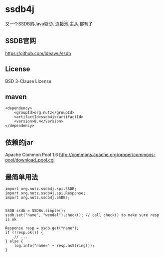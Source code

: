 ssdb4j
======

又一个SSDB的Java驱动. 连接池,主从,都有了

SSDB官网
-----------------

https://github.com/ideawu/ssdb

License
-------------------
BSD 3-Clause License

maven
-----------------

```
<dependency>
    <groupId>org.nutz</groupId>
    <artifactId>ssdb4j</artifactId>
    <version>8.4</version>
</dependency>
```

依赖的jar
----------------

Apache Common Pool 1.6 http://commons.apache.org/proper/commons-pool/download_pool.cgi

最简单用法
----------------

```
import org.nutz.ssdb4j.spi.SSDB;
import org.nutz.ssdb4j.spi.Response;
import org.nutz.ssdb4j.SSDBs;


SSDB ssdb = SSDBs.simple();
ssdb.set("name", "wendal").check(); // call check() to make sure resp is ok 

Response resp = ssdb.get("name");
if (!resp.ok()) {
    // ...
} else {
    log.info("name=" + resp.asString());
}
```
